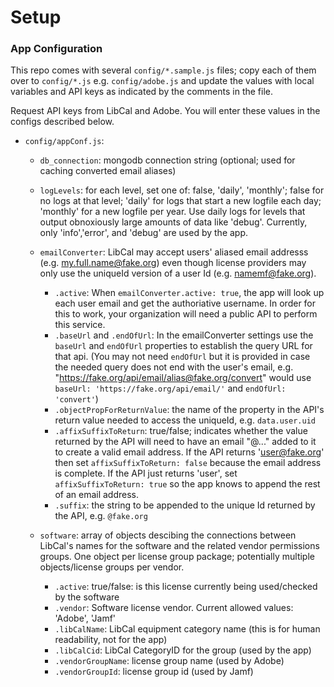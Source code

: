 # Setup

### App Configuration

This repo comes with several `config/*.sample.js` files; copy each of them over to `config/*.js` e.g. `config/adobe.js` and update the values with local variables and API keys as indicated by the comments in the file.

Request API keys from LibCal and Adobe. You will enter these values in the configs described below.

* `config/appConf.js`:
  * `db_connection`: mongodb connection string (optional; used for caching converted email aliases)
  * `logLevels`: for each level, set one of: false, 'daily', 'monthly'; false for no logs at that level; 'daily' for logs that start a new logfile each day; 'monthly' for a new logfile per year. Use daily logs for levels that output obnoxiously large amounts of data like 'debug'. Currently, only 'info','error', and 'debug' are used by the app.
  * `emailConverter`: LibCal may accept users' aliased email addresss (e.g. my.full.name@fake.org) even though license providers may only use the uniqueId version of a user Id (e.g. namemf@fake.org).
    * `.active`: When `emailConverter.active: true`, the app will look up each user email and get the authoriative username. In order for this to work, your organization will need a public API to perform this service.
    * `.baseUrl` and `.endOfUrl`: In the emailConverter settings use the `baseUrl` and `endOfUrl` properties to establish the query URL for that api. (You may not need `endOfUrl` but it is provided in case the needed query does not end with the user's email, e.g. "https://fake.org/api/email/alias@fake.org/convert" would use `baseUrl: 'https://fake.org/api/email/'` and `endOfUrl: 'convert'`)
    * `.objectPropForReturnValue`: the name of the property in the API's return value needed to access the uniqueId, e.g. `data.user.uid`
    * `.affixSuffixToReturn`: true/false; indicates whether the value returned by the API will need to have an email "@..." added to it to create a valid email address. If the API returns 'user@fake.org' then set `affixSuffixToReturn: false` because the email address is complete. If the API just returns 'user', set `affixSuffixToReturn: true` so the app knows to append the rest of an email address.
    * `.suffix`: the string to be appended to the unique Id returned by the API, e.g. `@fake.org`
  *   `software`: array of objects descibing the connections between LibCal's names for the software and the related vendor permissions groups. One object per license group package; potentially multiple objects/license groups per vendor.

      * `.active`: true/false: is this license currently being used/checked by the software
      * `.vendor`: Software license vendor. Current allowed values: 'Adobe', 'Jamf'
      * `.libCalName`: LibCal equipment category name (this is for human readability, not for the app)
      * `.libCalCid`: LibCal CategoryID for the group (used by the app)
      * `.vendorGroupName`: license group name (used by Adobe)
      * `.vendorGroupId`: license group id (used by Jamf)


